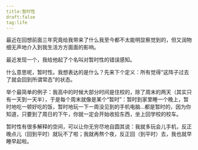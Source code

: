 ```yaml
---
title:暂时性
draft:false
tag:life
---
```

最近在回想前面三年究竟给我带来了什么我至今都不太能明显察觉到的，但又润物细无声地介入到我生活方方面面的影响。

最近发现一个，我给他起了个名叫对暂时性的错误感知。

什么意思呢，暂时性。我想表达的是什么？先来下个定义：所有觉得“这阵子过去了就会回到所谓常态”的状态。

举个最简单的例子：我高中的时候大部分时间是住校的，除了周末的两天（其实只有一天到一天半），于是每个周末就像是某个“暂时”：暂时到家里睡一个晚上，暂时地吃一顿好吃的饭，暂时地玩一下一周没见到的手机电脑…都是暂时的，因为你知道，只要到了周日的下午，你就一定会开始收拾东西，坐上回学校的校车。

暂时性有很多解释的空间，可以让你无穷尽地自圆其说：我就多玩会儿手机，反正晚点儿（回到平时）就玩不了啦；我就再熬个夜，反正回（到平时）去，我也就早睡早起啦。


